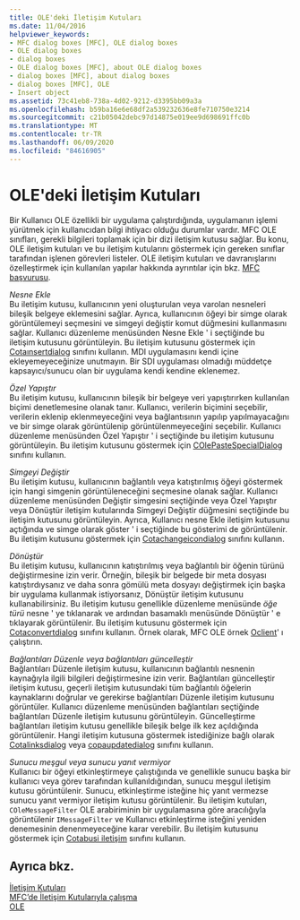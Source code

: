 ```yaml
---
title: OLE'deki İletişim Kutuları
ms.date: 11/04/2016
helpviewer_keywords:
- MFC dialog boxes [MFC], OLE dialog boxes
- OLE dialog boxes
- dialog boxes
- OLE dialog boxes [MFC], about OLE dialog boxes
- dialog boxes [MFC], about dialog boxes
- dialog boxes [MFC], OLE
- Insert object
ms.assetid: 73c41eb8-738a-4d02-9212-d3395bb09a3a
ms.openlocfilehash: b59ba16e6e68df2a539232636e8fe710750e3214
ms.sourcegitcommit: c21b05042debc97d14875e019ee9d698691ffc0b
ms.translationtype: MT
ms.contentlocale: tr-TR
ms.lasthandoff: 06/09/2020
ms.locfileid: "84616905"
---
```

# <a name="dialog-boxes-in-ole"></a>OLE'deki İletişim Kutuları

Bir Kullanıcı OLE özellikli bir uygulama çalıştırdığında, uygulamanın işlemi yürütmek için kullanıcıdan bilgi ihtiyacı olduğu durumlar vardır. MFC OLE sınıfları, gerekli bilgileri toplamak için bir dizi iletişim kutusu sağlar. Bu konu, OLE iletişim kutuları ve bu iletişim kutularını göstermek için gereken sınıflar tarafından işlenen görevleri listeler. OLE iletişim kutuları ve davranışlarını özelleştirmek için kullanılan yapılar hakkında ayrıntılar için bkz. [MFC başvurusu](mfc-desktop-applications.md).

*Nesne Ekle*<br/>
Bu iletişim kutusu, kullanıcının yeni oluşturulan veya varolan nesneleri bileşik belgeye eklemesini sağlar. Ayrıca, kullanıcının öğeyi bir simge olarak görüntülemeyi seçmesini ve simgeyi değiştir komut düğmesini kullanmasını sağlar. Kullanıcı düzenleme menüsünden Nesne Ekle ' i seçtiğinde bu iletişim kutusunu görüntüleyin. Bu iletişim kutusunu göstermek için [Cotaınsertdialog](reference/coleinsertdialog-class.md) sınıfını kullanın. MDI uygulamasını kendi içine ekleyemeyeceğinize unutmayın. Bir SDI uygulaması olmadığı müddetçe kapsayıcı/sunucu olan bir uygulama kendi kendine eklenemez.

*Özel Yapıştır*<br/>
Bu iletişim kutusu, kullanıcının bileşik bir belgeye veri yapıştırırken kullanılan biçimi denetlemesine olanak tanır. Kullanıcı, verilerin biçimini seçebilir, verilerin eklenip eklenmeyeceğini veya bağlantısının yapılıp yapılmayacağını ve bir simge olarak görüntülenip görüntülenmeyeceğini seçebilir. Kullanıcı düzenleme menüsünden Özel Yapıştır ' i seçtiğinde bu iletişim kutusunu görüntüleyin. Bu iletişim kutusunu göstermek için [COlePasteSpecialDialog](reference/colepastespecialdialog-class.md) sınıfını kullanın.

*Simgeyi Değiştir*<br/>
Bu iletişim kutusu, kullanıcının bağlantılı veya katıştırılmış öğeyi göstermek için hangi simgenin görüntüleneceğini seçmesine olanak sağlar. Kullanıcı düzenleme menüsünden Değiştir simgesini seçtiğinde veya Özel Yapıştır veya Dönüştür iletişim kutularında Simgeyi Değiştir düğmesini seçtiğinde bu iletişim kutusunu görüntüleyin. Ayrıca, Kullanıcı nesne Ekle iletişim kutusunu açtığında ve simge olarak göster ' i seçtiğinde bu gösterimi de görüntülenir. Bu iletişim kutusunu göstermek için [Cotachangeicondialog](reference/colechangeicondialog-class.md) sınıfını kullanın.

*Dönüştür*<br/>
Bu iletişim kutusu, kullanıcının katıştırılmış veya bağlantılı bir öğenin türünü değiştirmesine izin verir. Örneğin, bileşik bir belgede bir meta dosyası katıştırdıysanız ve daha sonra gömülü meta dosyayı değiştirmek için başka bir uygulama kullanmak istiyorsanız, Dönüştür iletişim kutusunu kullanabilirsiniz. Bu iletişim kutusu genellikle düzenleme menüsünde *öğe türü* nesne ' ye tıklanarak ve ardından basamaklı menüsünde Dönüştür ' e tıklayarak görüntülenir. Bu iletişim kutusunu göstermek için [Cotaconvertdialog](reference/coleconvertdialog-class.md) sınıfını kullanın. Örnek olarak, MFC OLE örnek [Oclient](../overview/visual-cpp-samples.md)' ı çalıştırın.

*Bağlantıları Düzenle veya bağlantıları güncelleştir*<br/>
Bağlantıları Düzenle iletişim kutusu, kullanıcının bağlantılı nesnenin kaynağıyla ilgili bilgileri değiştirmesine izin verir. Bağlantıları güncelleştir iletişim kutusu, geçerli iletişim kutusundaki tüm bağlantılı öğelerin kaynaklarını doğrular ve gerekirse bağlantıları Düzenle iletişim kutusunu görüntüler. Kullanıcı düzenleme menüsünden bağlantıları seçtiğinde bağlantıları Düzenle iletişim kutusunu görüntüleyin. Güncelleştirme bağlantıları iletişim kutusu genellikle bileşik belge ilk kez açıldığında görüntülenir. Hangi iletişim kutusuna göstermek istediğinize bağlı olarak [Cotalinksdialog](reference/colelinksdialog-class.md) veya [copaupdatedialog](reference/coleupdatedialog-class.md) sınıfını kullanın.

*Sunucu meşgul veya sunucu yanıt vermiyor*<br/>
Kullanıcı bir öğeyi etkinleştirmeye çalıştığında ve genellikle sunucu başka bir kullanıcı veya görev tarafından kullanıldığından, sunucu meşgul iletişim kutusu görüntülenir. Sunucu, etkinleştirme isteğine hiç yanıt vermezse sunucu yanıt vermiyor iletişim kutusu görüntülenir. Bu iletişim kutuları, `COleMessageFilter` OLE arabiriminin bir uygulamasına göre aracılığıyla görüntülenir `IMessageFilter` ve Kullanıcı etkinleştirme isteğini yeniden denemesinin denenmeyeceğine karar verebilir. Bu iletişim kutusunu göstermek için [Cotabusi iletişim](reference/colebusydialog-class.md) sınıfını kullanın.

## <a name="see-also"></a>Ayrıca bkz.

[İletişim Kutuları](dialog-boxes.md)<br/>
[MFC’de İletişim Kutularıyla çalışma](life-cycle-of-a-dialog-box.md)<br/>
[OLE](ole-in-mfc.md)
